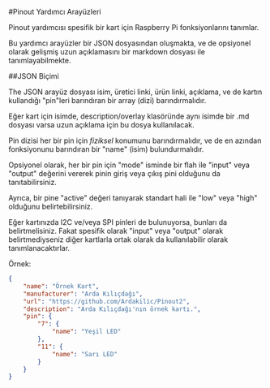 #Pinout Yardımcı Arayüzleri

Pinout yardımcısı spesifik bir kart için Raspberry Pi fonksiyonlarını tanımlar.

Bu yardımcı arayüzler bir JSON dosyasından oluşmakta, ve de opsiyonel olarak gelişmiş uzun açıklamasını bir markdown dosyası ile tanımlayabilmekte.

##JSON Biçimi

The JSON arayüz dosyası isim, üretici linki, ürün linki, açıklama, ve de kartın kullandığı "pin"leri barındıran bir array (dizi) barındırmalıdır.

Eğer kart için isimde, description/overlay klasöründe aynı isimde bir .md dosyası varsa uzun açıklama için bu dosya kullanılacak.

Pin dizisi her bir pin için *fiziksel* konumunu barındırmalıdır, ve de en azından fonksiyonunu barındıran bir "name" (isim) bulundurmalıdır.

Opsiyonel olarak, her bir pin için "mode" isminde bir flah ile "input" veya "output" değerini vererek pinin giriş veya çıkış pini olduğunu da tanıtabilirsiniz.

Ayrıca, bir pine "active" değeri tanıyarak standart hali ile "low" veya "high" olduğunu belirtebilirsiniz.

Eğer kartınızda I2C ve/veya SPI pinleri de bulunuyorsa, bunları da belirtmelisiniz. Fakat spesifik olarak "input" veya "output" olarak belirtmediyseniz diğer kartlarla ortak olarak da kullanılabilir olarak tanımlanacaktırlar.

Örnek:

```json
{
	"name": "Örnek Kart",
	"manufacturer": "Arda Kılıçdağı",
	"url": "https://github.com/Ardakilic/Pinout2",
	"description": "Arda Kılıçdağı'nın örnek kartı.",
	"pin": {
		"7": {
			"name": "Yeşil LED"
		},
		"11": {
			"name": "Sarı LED"
		}
	}
}
```
